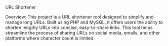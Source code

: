 URL Shortener

Overview:
This project is a URL shortener tool designed to simplify and manage long URLs. Built using PHP and MySQL, it offers users the ability to shorten lengthy URLs into concise, easy-to-share links. This tool helps streamline the process of sharing URLs on social media, emails, and other platforms where character count is limited.

